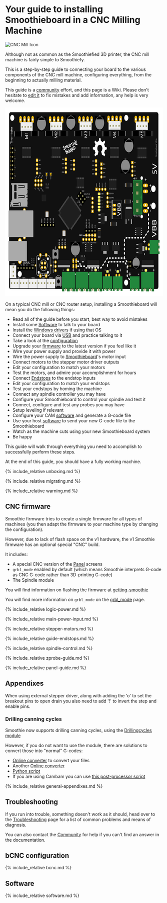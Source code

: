 
# Your guide to installing Smoothieboard in a CNC Milling Machine

<img src="images/icon-cnc-mill.png" alt="CNC Mill Icon" width = 200 height=200>

Although not as common as the Smoothiefied 3D printer, the CNC mill machine is fairly simple to Smoothiefy.

This is a step-by-step guide to connecting your board to the various components of the CNC mill machine, configuring everything, from the beginning to actually milling material.

This guide is a [community](http://smoothieware.org/irc) effort, and this page is a Wiki. Please don't hesitate to [edit it](#_editpage) to fix mistakes and add information, any help is very welcome.

<img src="images/smoothieboard-fritzing.png" alt="Smoothieboard Fritzing" width=600 height=600>

On a typical CNC mill or CNC router setup, installing a Smoothieboard will mean you do the following things:

- Read all of the guide before you start, best way to avoid mistakes
- Install some [Software](software.md) to talk to your board
- Install the [Windows drivers](windows-drivers.md) if using that OS
- Connect your board via [USB](usb.md) and practice talking to it
- Take a look at the [configuration](configuring-smoothie.md)
- Upgrade your [firmware](flashing-smoothie-firmware.md) to the latest version if you feel like it
- Wire your power supply and provide it with power
- Wire the power supply to [Smoothieboard](smoothieboard.md)'s motor input
- Connect motors to the stepper motor driver outputs
- Edit your configuration to match your motors
- Test the motors, and admire your accomplishment for hours
- Connect [Endstops](endstops.md) to the endstop inputs
- Edit your configuration to match your endstops
- Test your endstops by homing the machine
- Connect any spindle controller you may have
- Configure your Smoothieboard to control your spindle and test it
- Connect, configure and test any probes you may have
- Setup leveling if relevant
- Configure your CAM [software](software.md) and generate a G-code file
- Use your host [software](software.md) to send your new G-code file to the Smoothieboard
- Watch as the machine cuts using your new Smoothieboard system
- Be happy

This guide will walk through everything you need to accomplish to successfully perform these steps.

At the end of this guide, you should have a fully working machine.

{% include_relative unboxing.md %}

{% include_relative migrating.md %}

{% include_relative warning.md %}

## CNC firmware

Smoothie firmware tries to create a single firmware for all types of machines (you then adapt the firmware to your machine type by changing the configuration).

However, due to lack of flash space on the v1 hardware, the v1 Smoothie firmware has an optional special "CNC" build.

It includes:
- A special CNC version of the [Panel](http://smoothieware.org/panel) screens
- `grbl_mode` enabled by default (which means Smoothie interprets G-code as CNC G-code rather than 3D-printing G-code)
- The Spindle module

You will find information on flashing the firmware at [getting-smoothie](http://smoothieware.org/getting-smoothie)

You will find more information on `grbl_mode` on the [grbl_mode](http://smoothieware.org/grbl-mode) page.

{% include_relative logic-power.md %}

{% include_relative main-power-input.md %}

{% include_relative stepper-motors.md %}

{% include_relative guide-endstops.md %}

{% include_relative spindle-control.md %}

{% include_relative zprobe-guide.md %}

{% include_relative panel-guide.md %}

## Appendixes

When using external stepper driver, along with adding the 'o' to set the breakout pins to open drain you also need to add '!' to invert the step and enable pins.

### Drilling canning cycles

Smoothie now supports drilling canning cycles, using the [Drillingcycles module](drillingcycles.md)

However, if you do not want to use the module, there are solutions to convert those into "normal" G-codes:
- [Online converter](http://www.onlfait.ch/CCDCC.js/) to convert your files
- Another [Online converter](http://drillsconversion.appspot.com/#)
- [Python script](https://github.com/garciasa/grbl-drills-cambam/blob/master/convertDrills.py)
- If you are using Cambam you can use [this post-processor script](http://chibidibidiwah.wdfiles.com/local--files/cnc-mill-guide/SmoothiePCB.cbpp)

{% include_relative general-appendixes.md %}

## Troubleshooting

If you run into trouble, something doesn't work as it should, head over to the [Troubleshooting](troubleshooting.md) page for a list of common problems and means of diagnosis.

You can also contact the [Community](http://smoothieware.org/irc) for help if you can't find an answer in the documentation.

## bCNC configuration

{% include_relative bcnc.md %}

## Software

{% include_relative software.md %}
